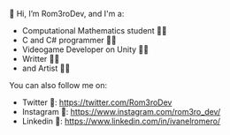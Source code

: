 👋 Hi, I’m Rom3roDev, and I'm a:
      
  - Computational Mathematics student 👨‍🎓
  - C and C# programmer 👨‍💻
  - Videogame Developer on Unity 🐱‍💻
  - Writter 🐱‍👓
  - and Artist 👨‍🎨

You can also follow me on:

  - Twitter 🌠: https://twitter.com/Rom3roDev
  - Instagram 📸: https://www.instagram.com/rom3ro_dev/
  - Linkedin 💼: https://www.linkedin.com/in/ivanelromero/
